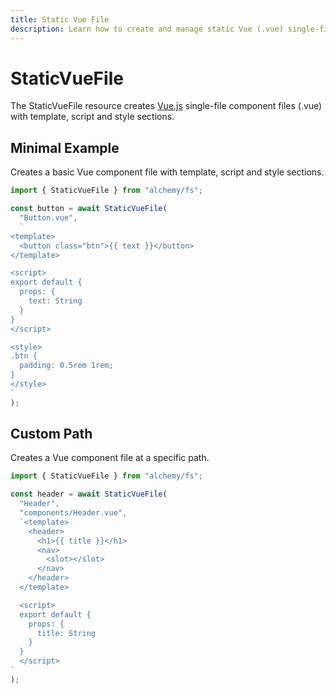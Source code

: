 ```yaml
---
title: Static Vue File
description: Learn how to create and manage static Vue (.vue) single-file components with proper formatting using Alchemy's FS provider.
---
```


# StaticVueFile

The StaticVueFile resource creates [Vue.js](https://vuejs.org/) single-file component files (.vue) with template, script and style sections.

## Minimal Example

Creates a basic Vue component file with template, script and style sections.

```ts
import { StaticVueFile } from "alchemy/fs";

const button = await StaticVueFile(
  "Button.vue",
  `
<template>
  <button class="btn">{{ text }}</button>
</template>

<script>
export default {
  props: {
    text: String
  }
}
</script>

<style>
.btn {
  padding: 0.5rem 1rem;
}
</style>
`
);
```

## Custom Path

Creates a Vue component file at a specific path.

```ts
import { StaticVueFile } from "alchemy/fs";

const header = await StaticVueFile(
  "Header",
  "components/Header.vue",
  `<template>
    <header>
      <h1>{{ title }}</h1>
      <nav>
        <slot></slot>
      </nav>
    </header>
  </template>

  <script>
  export default {
    props: {
      title: String
    }
  }
  </script>
`
);
```
